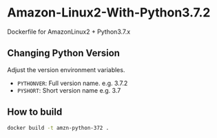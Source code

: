 # Amazon-Linux2-With-Python3.7.2
Dockerfile for AmazonLinux2 + Python3.7.x

## Changing Python Version
Adjust the version environment variables. 
- `PYTHONVER`: Full version name. e.g. 3.7.2
- `PYSHORT`: Short version name e.g. 3.7 

## How to build 
```bash
docker build -t amzn-python-372 .
```